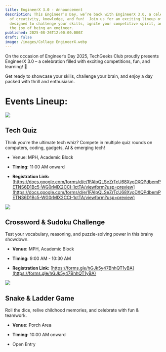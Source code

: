 ```yaml
---
title: EngineerX 3.0 - Announcement
description: This Engineer’s Day, we’re back with EngineerX 3.0, a celebration
  of creativity, knowledge, and fun!  Join us for an exciting lineup of events
  designed to challenge your skills, ignite your competitive spirit, and relive
  the joy of being an engineer.
published: 2025-08-26T12:00:00.000Z
draft: false
image: /images/Collage EngineerX.webp
---
```

On the occasion of Engineer’s Day 2025, TechGeeks Club proudly presents EngineerX 3.0 – a celebration filled with exciting competitions, fun, and learning! 🚀

Get ready to showcase your skills, challenge your brain, and enjoy a day packed with thrill and enthusiasm.

# Events Lineup:

![](/images/EngineerX_3.0_TechQuiz.jpg)

## Tech Quiz

Think you’re the ultimate tech whiz? Compete in multiple quiz rounds on computers, coding, gadgets, AI & emerging tech!

*   Venue: MPH, Academic Block
    
*   **Timing:** 11:00 AM onward
    
*   **Registration Link:** [https://docs.google.com/forms/d/e/1FAIpQLSeZrTcU68XyoDXQPdbemPETNS6D1Bc5-WG0rMlX2CCI-1ctTA/viewform?usp=preview](https://docs.google.com/forms/d/e/1FAIpQLSeZrTcU68XyoDXQPdbemPETNS6D1Bc5-WG0rMlX2CCI-1ctTA/viewform?usp=preview)
    

![](/images/2.jpg)

## Crossword & Sudoku Challenge

Test your vocabulary, reasoning, and puzzle-solving power in this brainy showdown.

*   **Venue:** MPH, Academic Block
    
*   **Timing:** 9:00 AM - 10:30 AM
    
*   **Registration Link:** [https://forms.gle/hGJk5y47BhhQT1yBA](https://forms.gle/hGJk5y47BhhQT1yBA)
    

![](/images/3.jpg)

## Snake & Ladder Game

Roll the dice, relive childhood memories, and celebrate with fun & teamwork.

*   **Venue:** Porch Area
    
*   **Timing:** 10:00 AM onward
    
*   Open Entry